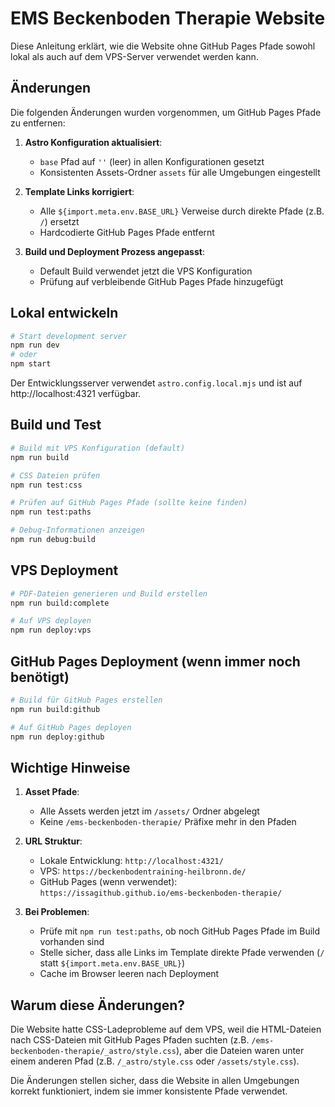 # EMS Beckenboden Therapie Website

Diese Anleitung erklärt, wie die Website ohne GitHub Pages Pfade sowohl lokal als auch auf dem VPS-Server verwendet werden kann.

## Änderungen

Die folgenden Änderungen wurden vorgenommen, um GitHub Pages Pfade zu entfernen:

1. **Astro Konfiguration aktualisiert**:
   - `base` Pfad auf `''` (leer) in allen Konfigurationen gesetzt
   - Konsistenten Assets-Ordner `assets` für alle Umgebungen eingestellt

2. **Template Links korrigiert**:
   - Alle `${import.meta.env.BASE_URL}` Verweise durch direkte Pfade (z.B. `/`) ersetzt
   - Hardcodierte GitHub Pages Pfade entfernt

3. **Build und Deployment Prozess angepasst**:
   - Default Build verwendet jetzt die VPS Konfiguration
   - Prüfung auf verbleibende GitHub Pages Pfade hinzugefügt

## Lokal entwickeln

```bash
# Start development server
npm run dev
# oder
npm start
```

Der Entwicklungsserver verwendet `astro.config.local.mjs` und ist auf http://localhost:4321 verfügbar.

## Build und Test

```bash
# Build mit VPS Konfiguration (default)
npm run build

# CSS Dateien prüfen
npm run test:css

# Prüfen auf GitHub Pages Pfade (sollte keine finden)
npm run test:paths

# Debug-Informationen anzeigen
npm run debug:build
```

## VPS Deployment

```bash
# PDF-Dateien generieren und Build erstellen
npm run build:complete

# Auf VPS deployen
npm run deploy:vps
```

## GitHub Pages Deployment (wenn immer noch benötigt)

```bash
# Build für GitHub Pages erstellen
npm run build:github

# Auf GitHub Pages deployen
npm run deploy:github
```

## Wichtige Hinweise

1. **Asset Pfade**:
   - Alle Assets werden jetzt im `/assets/` Ordner abgelegt
   - Keine `/ems-beckenboden-therapie/` Präfixe mehr in den Pfaden

2. **URL Struktur**:
   - Lokale Entwicklung: `http://localhost:4321/`
   - VPS: `https://beckenbodentraining-heilbronn.de/`
   - GitHub Pages (wenn verwendet): `https://issagithub.github.io/ems-beckenboden-therapie/`

3. **Bei Problemen**:
   - Prüfe mit `npm run test:paths`, ob noch GitHub Pages Pfade im Build vorhanden sind
   - Stelle sicher, dass alle Links im Template direkte Pfade verwenden (`/` statt `${import.meta.env.BASE_URL}`)
   - Cache im Browser leeren nach Deployment

## Warum diese Änderungen?

Die Website hatte CSS-Ladeprobleme auf dem VPS, weil die HTML-Dateien nach CSS-Dateien mit GitHub Pages Pfaden suchten (z.B. `/ems-beckenboden-therapie/_astro/style.css`), aber die Dateien waren unter einem anderen Pfad (z.B. `/_astro/style.css` oder `/assets/style.css`).

Die Änderungen stellen sicher, dass die Website in allen Umgebungen korrekt funktioniert, indem sie immer konsistente Pfade verwendet.
